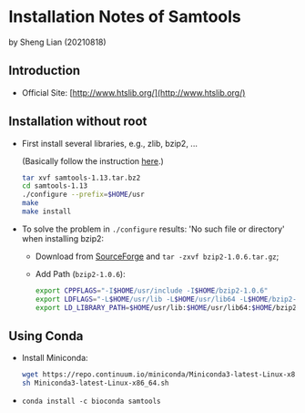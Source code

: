 # Installation Notes of Samtools

by Sheng Lian (20210818)

## Introduction

- Official Site: [http://www.htslib.org/](http://www.htslib.org/)

## Installation without root

- First install several libraries, e.g., zlib, bzip2, ... 

  (Basically follow the instruction [here](https://www.jianshu.com/p/da92ca36a220).)

  ```bash
  tar xvf samtools-1.13.tar.bz2
  cd samtools-1.13
  ./configure --prefix=$HOME/usr
  make
  make install
  ```

- To solve the problem in `./configure` results: 'No such file or directory' when installing bzip2: 
    
  - Download from [SourceForge](https://sourceforge.net/projects/bzip2/) and `tar -zxvf bzip2-1.0.6.tar.gz`;
  
  - Add Path (`bzip2-1.0.6`): 
    
    ```bash
    export CPPFLAGS="-I$HOME/usr/include -I$HOME/bzip2-1.0.6"
    export LDFLAGS="-L$HOME/usr/lib -L$HOME/usr/lib64 -L$HOME/bzip2-1.0.6"
    export LD_LIBRARY_PATH=$HOME/usr/lib:$HOME/usr/lib64:$HOME/bzip2-1.0.6
    ```

## Using Conda 
  
- Install Miniconda: 

  ```bash
  wget https://repo.continuum.io/miniconda/Miniconda3-latest-Linux-x86_64.sh
  sh Miniconda3-latest-Linux-x86_64.sh
  ```

- `conda install -c bioconda samtools`
